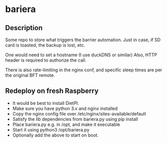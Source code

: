 # bariera

## Description
Some repo to store what triggers the barrier automation.
Just in case, if SD card is toasted, the backup is lost, etc.

One would need to set a hostname (I use duckDNS or similar) 
Also, HTTP header is required to authorize the call.

There is also rate-limiting in the nginx conf, and specific 
sleep times are per the original BFT remote.

## Redeploy on fresh Raspberry

- It would be best to install DietPI.
- Make sure you have python 3.x and nginx installed
- Copy the nginx config  file over /etc/nginx/sites-available/default
- Satisfy the lib dependencies from bariera.py using pip install
- Place bariera.py e.g. in /opt, and make it executable
- Start it using python3 /opt/bariera.py
- Optionally  add the above to start on boot.
